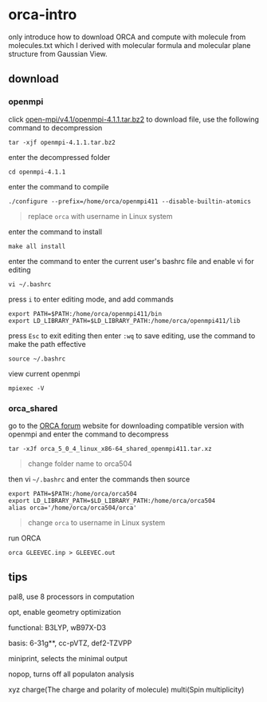 # orca-intro

only introduce how to download ORCA and compute with molecule from molecules.txt which I derived with molecular formula and molecular plane structure from Gaussian View.

## download

### openmpi

click [open-mpi/v4.1/openmpi-4.1.1.tar.bz2](https://download.open-mpi.org/release/open-mpi/v4.1/openmpi-4.1.1.tar.bz2) to download file, use the following command to decompression
```text
tar -xjf openmpi-4.1.1.tar.bz2
```
enter the decompressed folder
```text
cd openmpi-4.1.1
```
enter the command to compile
```text
./configure --prefix=/home/orca/openmpi411 --disable-builtin-atomics
```
> replace `orca` with username in Linux system 

enter the command to install
```text
make all install
```
enter the command to enter the current user's bashrc file and enable vi for editing
```text
vi ~/.bashrc
```
press `i` to enter editing mode, and add commands
```text
export PATH=$PATH:/home/orca/openmpi411/bin
export LD_LIBRARY_PATH=$LD_LIBRARY_PATH:/home/orca/openmpi411/lib
```
press `Esc` to exit editing then enter `:wq` to save editing, use the command to make the path effective
```text
source ~/.bashrc
```
view current openmpi
```text
mpiexec -V
```
### orca_shared
go to the [ORCA forum](https://orcaforum.kofo.mpg.de/) website for downloading compatible version with openmpi and enter the command to decompress
```text
tar -xJf orca_5_0_4_linux_x86-64_shared_openmpi411.tar.xz
```
> change folder name to orca504

then vi `~/.bashrc` and enter the commands then source
```text
export PATH=$PATH:/home/orca/orca504
export LD_LIBRARY_PATH=$LD_LIBRARY_PATH:/home/orca/orca504
alias orca='/home/orca/orca504/orca'
```
> change `orca` to username in Linux system

run ORCA
```text
orca GLEEVEC.inp > GLEEVEC.out
```

## tips
pal8, use 8 processors in computation

opt, enable geometry optimization

functional: B3LYP, wB97X-D3

basis: 6-31g**, cc-pVTZ, def2-TZVPP

miniprint, selects the minimal output

nopop, turns off all populaton analysis

xyz charge(The charge and polarity of molecule) multi(Spin multiplicity)